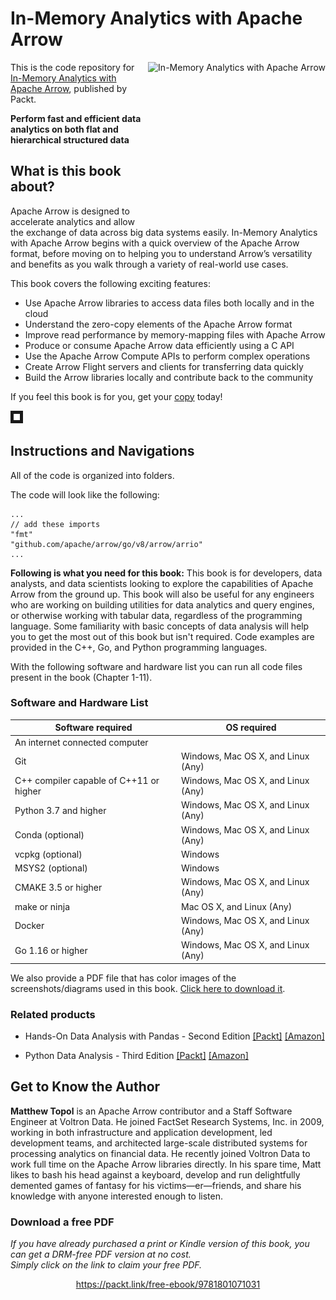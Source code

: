 


# In-Memory Analytics with Apache Arrow

<a href="https://www.packtpub.com/product/in-memory-analytics-with-apache-arrow/9781801071031?utm_source=github&utm_medium=repository&utm_campaign=9781801071031"><img src="https://static.packt-cdn.com/products/9781801071031/cover/smaller" alt="In-Memory Analytics with Apache Arrow" height="256px" align="right"></a>

This is the code repository for [In-Memory Analytics with Apache Arrow](https://www.packtpub.com/product/in-memory-analytics-with-apache-arrow/9781801071031?utm_source=github&utm_medium=repository&utm_campaign=9781801071031), published by Packt.

**Perform fast and efficient data analytics on both flat and hierarchical structured data**

## What is this book about?
Apache Arrow is designed to accelerate analytics and allow the exchange of data across big data systems easily.
In-Memory Analytics with Apache Arrow begins with a quick overview of the Apache Arrow format, before moving on to helping you to understand Arrow’s versatility and benefits as you walk through a variety of real-world use cases.

This book covers the following exciting features: 
* Use Apache Arrow libraries to access data files both locally and in the cloud
* Understand the zero-copy elements of the Apache Arrow format
* Improve read performance by memory-mapping files with Apache Arrow
* Produce or consume Apache Arrow data efficiently using a C API
* Use the Apache Arrow Compute APIs to perform complex operations
* Create Arrow Flight servers and clients for transferring data quickly
* Build the Arrow libraries locally and contribute back to the community

If you feel this book is for you, get your [copy](https://www.amazon.com/Memory-Analytics-Apache-Arrow-hierarchical/dp/1801071039) today!

<a href="https://www.packtpub.com/?utm_source=github&utm_medium=banner&utm_campaign=GitHubBanner"><img src="https://raw.githubusercontent.com/PacktPublishing/GitHub/master/GitHub.png" 
alt="https://www.packtpub.com/" border="5" /></a>


## Instructions and Navigations
All of the code is organized into folders.

The code will look like the following:
```
...
// add these imports
"fmt"
"github.com/apache/arrow/go/v8/arrow/arrio"
...
```

**Following is what you need for this book:**
This book is for developers, data analysts, and data scientists looking to explore the capabilities of Apache Arrow from the ground up. This book will also be useful for any engineers who are working on building utilities for data analytics and query engines, or otherwise working with tabular data, regardless of the programming language. Some familiarity with basic concepts of data analysis will help you to get the most out of this book but isn't required. Code examples are provided in the C++, Go, and Python programming languages.

With the following software and hardware list you can run all code files present in the book (Chapter 1-11).

### Software and Hardware List


| Software required                        | OS required                        |
| ------------------------------------     | -----------------------------------|
| An internet connected computer           |                                    |
| Git                                      | Windows, Mac OS X, and Linux (Any) |
| C++ compiler capable of C++11 or higher  | Windows, Mac OS X, and Linux (Any) |
| Python 3.7 and higher                    | Windows, Mac OS X, and Linux (Any) |
| Conda (optional)                         | Windows, Mac OS X, and Linux (Any) |
| vcpkg (optional)                         | Windows                            |
| MSYS2 (optional)                         | Windows                            |
| CMAKE 3.5 or higher                      | Windows, Mac OS X, and Linux (Any) |
| make or ninja                            | Mac OS X, and Linux (Any)          |
| Docker                                   | Windows, Mac OS X, and Linux (Any) |
| Go 1.16 or higher                        | Windows, Mac OS X, and Linux (Any) |


We also provide a PDF file that has color images of the screenshots/diagrams used in this book. [Click here to download it](https://static.packt-cdn.com/downloads/9781801071031_ColorImages.pdf).


### Related products <Other books you may enjoy>
* Hands-On Data Analysis with Pandas - Second Edition [[Packt]](https://www.packtpub.com/product/hands-on-data-analysis-with-pandas-second-edition/9781800563452?utm_source=github&utm_medium=repository&utm_campaign=9781800563452) [[Amazon]](https://www.amazon.com/dp/B08R67H7F5)

* Python Data Analysis - Third Edition [[Packt]](https://www.packtpub.com/product/python-data-analysis-third-edition/9781789955248?utm_source=github&utm_medium=repository&utm_campaign=9781789955248) [[Amazon]](https://www.amazon.com/dp/B0859CVGB4)

## Get to Know the Author
**Matthew Topol**
is an Apache Arrow contributor and a Staff Software Engineer at Voltron Data. He joined FactSet Research Systems, Inc. in 2009, working in both infrastructure and application development, led development teams, and architected large-scale distributed systems for processing analytics on financial data. He recently joined Voltron Data to work full time on the Apache Arrow libraries directly. In his spare time, Matt likes to bash his head against a keyboard, develop and run delightfully demented games of fantasy for his victims—er—friends, and share his knowledge with anyone interested enough to listen.
### Download a free PDF

 <i>If you have already purchased a print or Kindle version of this book, you can get a DRM-free PDF version at no cost.<br>Simply click on the link to claim your free PDF.</i>
<p align="center"> <a href="https://packt.link/free-ebook/9781801071031">https://packt.link/free-ebook/9781801071031 </a> </p>
